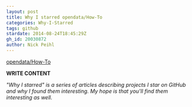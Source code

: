 ```yaml
---
layout: post
title: Why I starred opendata/How-To
categories: Why-I-Starred
tags: github
stardate: 2014-08-24T18:45:29Z
gh_id: 20030872
author: Nick Peihl
---
```


[opendata/How-To](star.repo.html_url)

**WRITE CONTENT**

*"Why I starred" is a series of articles describing projects I star on GitHub and why I found them interesting. My hope is that you'll find them interesting as well.*

